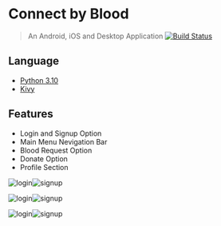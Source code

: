 # Connect by Blood

> An Android, iOS and Desktop Application
> [![Build Status](https://travis-ci.org/joemccann/dillinger.svg?branch=master)](https://travis-ci.org/joemccann/dillinger)

## Language

- [Python 3.10](https://www.python.org/)
- [Kivy](https://kivymd.readthedocs.io/en/1.1.1/)

## Features

- Login and Signup Option
- Main Menu Nevigation Bar
- Blood Request Option
- Donate Option
- Profile Section

![login](https://github.com/m3hrab/Blood-Bank/blob/main/images/login.png?raw=true)![signup](https://github.com/m3hrab/Blood-Bank/blob/main/images/signup.png?raw=true)

![login](https://github.com/m3hrab/Blood-Bank/blob/main/images/home.png?raw=true)![signup](https://github.com/m3hrab/Blood-Bank/blob/main/images/donate.png?raw=true)

![login](https://github.com/m3hrab/Blood-Bank/blob/main/images/donors.png?raw=true)![signup](https://github.com/m3hrab/Blood-Bank/blob/main/images/request.png?raw=true)
